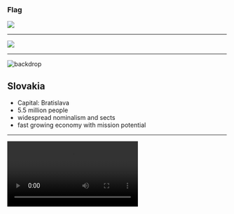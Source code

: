 ### Flag

![](https://upload.wikimedia.org/wikipedia/commons/e/e6/Flag_of_Slovakia.svg)

---

![](https://upload.wikimedia.org/wikipedia/commons/1/1d/EU-Slovakia.svg)

---

![backdrop](https://res.cloudinary.com/kiekies/image/upload/v1678044393/prayer/izp1pwgyzesuujgdm8tr.jpg)

## Slovakia

- Capital: Bratislava
- 5.5 million people
- widespread nominalism and sects
- fast growing economy with mission potential

---

![](https://storage.cloud.google.com/prayer-videos/country/slovakia.mp4)
